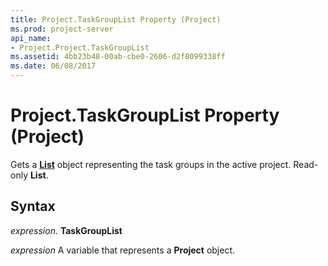 ```yaml
---
title: Project.TaskGroupList Property (Project)
ms.prod: project-server
api_name:
- Project.Project.TaskGroupList
ms.assetid: 4bb23b48-00ab-cbe0-2606-d2f8099338ff
ms.date: 06/08/2017
---
```



# Project.TaskGroupList Property (Project)

Gets a **[List](list-object-project.md)** object representing the task groups in the active project. Read-only **List**.


## Syntax

 _expression_. **TaskGroupList**

 _expression_ A variable that represents a **Project** object.



